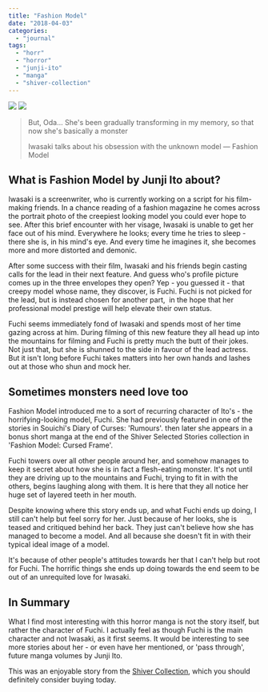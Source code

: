 ```yaml
---
title: "Fashion Model"
date: "2018-04-03"
categories: 
  - "journal"
tags: 
  - "horr"
  - "horror"
  - "junji-ito"
  - "manga"
  - "shiver-collection"
---
```


[![](images/Fashion-Model-manga-cover.jpg)](images/Fashion-Model-manga-cover.jpg)
[![](images/Fashion-Model-manga-cover.jpg)](images/Fashion-Model-manga-cover.jpg)

> But, Oda... She's been gradually transforming in my memory, so that now she's basically a monster
> 
> Iwasaki talks about his obsession with the unknown model — Fashion Model

## What is Fashion Model by Junji Ito about?

Iwasaki is a screenwriter, who is currently working on a script for his film-making friends. In a chance reading of a fashion magazine he comes across the portrait photo of the creepiest looking model you could ever hope to see. After this brief encounter with her visage, Iwasaki is unable to get her face out of his mind. Everywhere he looks; every time he tries to sleep - there she is, in his mind's eye. And every time he imagines it, she becomes more and more distorted and demonic.

After some success with their film, Iwasaki and his friends begin casting calls for the lead in their next feature. And guess who's profile picture comes up in the three envelopes they open? Yep - you guessed it - that creepy model whose name, they discover, is Fuchi. Fuchi is not picked for the lead, but is instead chosen for another part,  in the hope that her professional model prestige will help elevate their own status.

Fuchi seems immediately fond of Iwasaki and spends most of her time gazing across at him. During filming of this new feature they all head up into the mountains for filming and Fuchi is pretty much the butt of their jokes. Not just that, but she is shunned to the side in favour of the lead actress. But it isn't long before Fuchi takes matters into her own hands and lashes out at those who shun and mock her.

## Sometimes monsters need love too

Fashion Model introduced me to a sort of recurring character of Ito's - the horrifying-looking model, Fuchi. She had previously featured in one of the stories in Souichi's Diary of Curses: 'Rumours'. then later she appears in a bonus short manga at the end of the Shiver Selected Stories collection in 'Fashion Model: Cursed Frame'.

Fuchi towers over all other people around her, and somehow manages to keep it secret about how she is in fact a flesh-eating monster. It's not until they are driving up to the mountains and Fuchi, trying to fit in with the others, begins laughing along with them. It is here that they all notice her huge set of layered teeth in her mouth.

Despite knowing where this story ends up, and what Fuchi ends up doing, I still can't help but feel sorry for her. Just because of her looks, she is teased and critiqued behind her back. They just can't believe how she has managed to become a model. And all because she doesn't fit in with their typical ideal image of a model.

It's because of other people's attitudes towards her that I can't help but root for Fuchi. The horrific things she ends up doing towards the end seem to be out of an unrequited love for Iwasaki.

## In Summary

What I find most interesting with this horror manga is not the story itself, but rather the character of Fuchi. I actually feel as though Fuchi is the main character and not Iwasaki, as it first seems. It would be interesting to see more stories about her - or even have her mentioned, or 'pass through', future manga volumes by Junji Ito.

This was an enjoyable story from the [Shiver Collection](https://junjiitomanga.com/tag/shiver-collection/), which you should definitely consider buying today.
